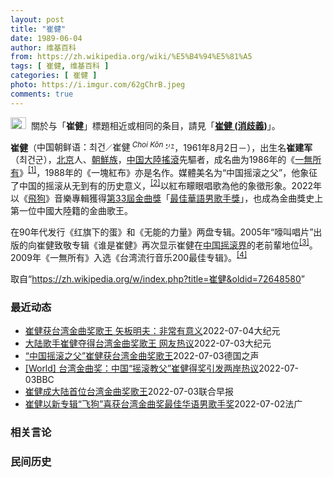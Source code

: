 ```yaml
---
layout: post
title: "崔健"
date: 1989-06-04
author: 维基百科
from: https://zh.wikipedia.org/wiki/%E5%B4%94%E5%81%A5
tags: [ 崔健, 维基百科 ]
categories: [ 崔健 ]
photo: https://i.imgur.com/62gChrB.jpeg
comments: true
---
```

<div class="mw-parser-output"><div role="note" class="hatnote navigation-not-searchable"><a href="/wiki/Wikipedia:%E6%B6%88%E6%AD%A7%E4%B9%89" title="Wikipedia:消歧义"><img alt="Disambig gray.svg" src="//upload.wikimedia.org/wikipedia/commons/thumb/5/5f/Disambig_gray.svg/25px-Disambig_gray.svg.png" decoding="async" width="25" height="19" srcset="//upload.wikimedia.org/wikipedia/commons/thumb/5/5f/Disambig_gray.svg/38px-Disambig_gray.svg.png 1.5x, //upload.wikimedia.org/wikipedia/commons/thumb/5/5f/Disambig_gray.svg/50px-Disambig_gray.svg.png 2x" data-file-width="220" data-file-height="168"></a><style data-mw-deduplicate="TemplateStyles:r67269465">.mw-parser-output .ifmobile>.mobile:nth-child(2n){display:none}</style><span class="ifmobile"><span class="nomobile">&nbsp;&nbsp;</span><span class="mobile"></span></span>關於与「<b>崔健</b>」標題相近或相同的条目，請見「<b><a href="/wiki/%E5%B4%94%E5%81%A5_(%E6%B6%88%E6%AD%A7%E4%B9%89)" title="崔健 (消歧义)">崔健 (消歧義)</a></b>」。</div>

<p><b>崔健</b>（<span>中国朝鲜语：<span title="諺文表記"><span lang="ko">최건</span></span><span><small>／</small></span><span title="漢字（諺漢混用）表記"><span lang="ko">崔健</span></span><sup>&nbsp;<i><span title="羅馬字表記" class="Unicode" style="white-space:normal; text-decoration: none" lang="ko-Latn">Choi Kŏn</span></i>&nbsp;<small><a href="https://ko.wikipedia.org/wiki/" class="extiw" title="ko:"><span style="font: bold 80% sans-serif; text-decoration: none; padding: 0 .1em;">*</span></a></small><small><span style="font: bold 80% sans-serif; text-decoration: none; padding: .1em .1em;">/</span></small><small><a href="/wiki/Help:%E9%9F%93%E8%AA%9E" class="mw-redirect" title="Help:韓語"><span style="font: bold 80% sans-serif; text-decoration: none; padding: 0 .1em;">?</span></a></small></sup></span>，1961年8月2日<span class="useeditintro" title="Template:BLP editintro">－</span>），出生名<b>崔建军</b>（최건군），<a href="/wiki/%E5%8C%97%E4%BA%AC" class="mw-redirect" title="北京">北京</a>人、<a href="/wiki/%E4%B8%AD%E5%9C%8B%E6%9C%9D%E9%AE%AE%E6%97%8F" title="中國朝鮮族">朝鮮族</a>，<a href="/wiki/%E4%B8%AD%E5%9B%BD%E6%91%87%E6%BB%9A%E4%B9%90" title="中国摇滚乐">中国大陸搖滾</a>先驅者，成名曲为1986年的《<a href="/wiki/%E4%B8%80%E6%97%A0%E6%89%80%E6%9C%89_(%E6%AD%8C%E6%9B%B2)" title="一无所有 (歌曲)">一無所有</a>》<sup id="cite_ref-1" class="reference"><a href="#cite_note-1">[1]</a></sup>，1988年的《一塊紅布》亦是名作。媒體美名为“中国摇滚之父”，他象征了中国的摇滚从无到有的历史意义，<sup id="cite_ref-wu2016_2-0" class="reference"><a href="#cite_note-wu2016-2">[2]</a></sup>以紅布矇眼唱歌為他的象徵形象。2022年以《<a href="/w/index.php?title=%E9%A3%9B%E7%8B%97&amp;action=edit&amp;redlink=1" class="new" title="飛狗（页面不存在）">飛狗</a>》音樂專輯獲得<a href="/wiki/%E7%AC%AC33%E5%B1%86%E9%87%91%E6%9B%B2%E7%8D%8E" title="第33屆金曲獎">第33屆金曲獎</a>「<a href="/wiki/%E6%9C%80%E4%BD%B3%E8%8F%AF%E8%AA%9E%E7%94%B7%E6%AD%8C%E6%89%8B%E7%8D%8E_(%E9%87%91%E6%9B%B2%E7%8D%8E)" title="最佳華語男歌手獎 (金曲獎)">最佳華語男歌手獎</a>」，也成為金曲獎史上第一位中國大陸籍的金曲歌王。
</p><p>在90年代发行《红旗下的蛋》和《无能的力量》两盘专辑。2005年“嚎叫唱片”出版的向崔健致敬专辑《谁是崔健》再次显示崔健在<a href="/wiki/%E4%B8%AD%E5%9B%BD%E6%91%87%E6%BB%9A" class="mw-redirect" title="中国摇滚">中国摇滚界</a>的老前輩地位<sup id="cite_ref-3" class="reference"><a href="#cite_note-3">[3]</a></sup>。2009年《一無所有》入选《台湾流行音乐200最佳专辑》。<sup id="cite_ref-4" class="reference"><a href="#cite_note-4">[4]</a></sup>
</p>
</div><noscript><img src="//zh.wikipedia.org/wiki/Special:CentralAutoLogin/start?type=1x1" alt="" title="" width="1" height="1" style="border: none; position: absolute;"></noscript>
<div class="printfooter">取自“<a dir="ltr" href="https://zh.wikipedia.org/w/index.php?title=崔健&amp;oldid=72648580">https://zh.wikipedia.org/w/index.php?title=崔健&amp;oldid=72648580</a>”</div><div id="recent-news"><h3>最近动态</h3><ul><li><a href="https://nodebe4.github.io/waimei/2022-07-04/%E5%B4%94%E5%81%A5%E8%8E%B7%E5%8F%B0%E6%B9%BE%E9%87%91%E6%9B%B2%E5%A5%96%E6%AD%8C%E7%8E%8B-%E7%9F%A2%E6%9D%BF%E6%98%8E%E5%A4%AB-%E9%9D%9E%E5%B8%B8%E6%9C%89%E6%84%8F%E4%B9%89" title="崔健获台湾金曲奖歌王 矢板明夫：非常有意义—— 【大纪元2022年07月04日讯】（大纪元记者钟元台北报导）中国歌手崔健夺得台湾金曲奖最佳华语男歌手奖。中国问题专家矢板明夫表示，台湾艺文界面临的...">崔健获台湾金曲奖歌王 矢板明夫：非常有意义</a><time>2022-07-04</time><a class="tag">大纪元</a></li>
<li><a href="https://nodebe4.github.io/waimei/2022-07-03/%E5%A4%A7%E9%99%86%E6%AD%8C%E6%89%8B%E5%B4%94%E5%81%A5%E5%A4%BA%E5%BE%97%E5%8F%B0%E6%B9%BE%E9%87%91%E6%9B%B2%E5%A5%96%E6%AD%8C%E7%8E%8B-%E7%BD%91%E5%8F%8B%E7%83%AD%E8%AE%AE" title="大陆歌手崔健夺得台湾金曲奖歌王 网友热议—— 【大纪元2022年07月03日讯】（大纪元记者佟亦加综合报导）第33届台湾金曲奖颁奖礼7月2日在高雄巨蛋举行，中国歌手崔健夺得最佳华语男歌手奖，成为...">大陆歌手崔健夺得台湾金曲奖歌王 网友热议</a><time>2022-07-03</time><a class="tag">大纪元</a></li>
<li><a href="https://nodebe4.github.io/waimei/2022-07-03/%E4%B8%AD%E5%9B%BD%E6%91%87%E6%BB%9A%E4%B9%8B%E7%88%B6-%E5%B4%94%E5%81%A5%E8%8E%B7%E5%8F%B0%E6%B9%BE%E9%87%91%E6%9B%B2%E5%A5%96%E6%AD%8C%E7%8E%8B" title="“中国摇滚之父”崔健获台湾金曲奖歌王—— 2022-07-03T14:02:31.107Z 崔健是中国乐坛标志性人物之一 （德国之声中文网）第33届金曲奖周六（7月2日）晚在台湾高雄巨蛋举行，中...">“中国摇滚之父”崔健获台湾金曲奖歌王</a><time>2022-07-03</time><a class="tag">德国之声</a></li>
<li><a href="https://nodebe4.github.io/waimei/2022-07-03/World-%E5%8F%B0%E6%B9%BE%E9%87%91%E6%9B%B2%E5%A5%96-%E4%B8%AD%E5%9B%BD-%E6%91%87%E6%BB%9A%E6%95%99%E7%88%B6-%E5%B4%94%E5%81%A5%E5%BE%97%E5%A5%96%E5%BC%95%E5%8F%91%E4%B8%A4%E5%B2%B8%E7%83%AD%E8%AE%AE" title="[World] 台湾金曲奖：中国“摇滚教父”崔健得奖引发两岸热议—— 台湾金曲奖：中国“摇滚教父”崔健得奖引发两岸热议 吕嘉鸿 BBC中文 7 分钟前 图像来源，Getty Images 图像加...">[World] 台湾金曲奖：中国“摇滚教父”崔健得奖引发两岸热议</a><time>2022-07-03</time><a class="tag">BBC</a></li>
<li><a href="https://nodebe4.github.io/waimei/2022-07-03/%E5%B4%94%E5%81%A5%E6%88%90%E5%A4%A7%E9%99%86%E9%A6%96%E4%BD%8D%E5%8F%B0%E6%B9%BE%E9%87%91%E6%9B%B2%E5%A5%96%E6%AD%8C%E7%8E%8B" title="崔健成大陆首位台湾金曲奖歌王—— 中国大陆男歌手崔健凭借专辑《飞狗》获得第33届台湾金曲奖最佳男歌手奖，他也是首位获得这个奖项的大陆男歌手。（档案照） 台湾金曲奖颁奖典礼周六（7月2日）举行，中...">崔健成大陆首位台湾金曲奖歌王</a><time>2022-07-03</time><a class="tag">联合早报</a></li>
<li><a href="https://nodebe4.github.io/waimei/2022-07-02/%E5%B4%94%E5%81%A5%E4%BB%A5%E6%96%B0%E4%B8%93%E8%BE%91-%E9%A3%9E%E7%8B%97-%E5%96%9C%E8%8E%B7%E5%8F%B0%E6%B9%BE%E9%87%91%E6%9B%B2%E5%A5%96%E6%9C%80%E4%BD%B3%E5%8D%8E%E8%AF%AD%E7%94%B7%E6%AD%8C%E6%89%8B%E5%A5%96" title="崔健以新专辑“飞狗”喜获台湾金曲奖最佳华语男歌手奖—— 02/07/2022 - 21:46 台湾的第33届金曲奖颁奖典礼7月2日晚间在高雄举行，最佳华语男歌手奖由拥有“中国摇滚教父”之称的崔健...">崔健以新专辑“飞狗”喜获台湾金曲奖最佳华语男歌手奖</a><time>2022-07-02</time><a class="tag">法广</a></li>
</ul></div><div id="open-opinion"><h3>相关言论</h3><ul></ul></div><div id="mjls-record"><h3>民间历史</h3><ul></ul></div>